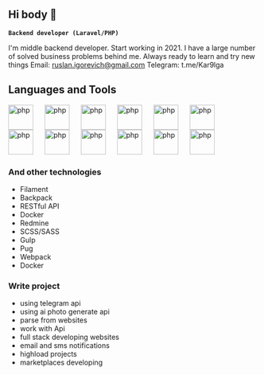 ## Hi body 👋

**`Backend developer (Laravel/PHP)`**

I'm middle backend developer. Start working in 2021. I have a large number of solved business problems behind me. Always ready to learn and try new things
Email: ruslan.igorevich@gmail.com
Telegram: t.me/Kar9lga

## Languages and Tools 

<img align='left' alt="php" width='50px' style='padding-right:20px;' src="https://cdn.jsdelivr.net/gh/devicons/devicon@latest/icons/php/php-original.svg">
<img align='left' alt="php" width='50px' style='padding-right:20px;' src="https://cdn.jsdelivr.net/gh/devicons/devicon@latest/icons/laravel/laravel-original.svg">
<img align='left' alt="php" width='50px' style='padding-right:20px; 'src="https://cdn.jsdelivr.net/gh/devicons/devicon@latest/icons/postgresql/postgresql-original-wordmark.svg">
<img align='left' alt="php" width='50px' style='padding-right:20px;' src="https://cdn.jsdelivr.net/gh/devicons/devicon@latest/icons/mysql/mysql-original-wordmark.svg">
<img align='left' alt="php" width='50px' style='padding-right:20px;' src="https://cdn.jsdelivr.net/gh/devicons/devicon@latest/icons/linux/linux-original.svg" >
<img align='left' alt="php" width='50px' style='padding-right:20px;' src="https://cdn.jsdelivr.net/gh/devicons/devicon@latest/icons/vuejs/vuejs-original.svg">
<img align='left' alt="php" width='50px' style='padding-right:20px;' src="https://cdn.jsdelivr.net/gh/devicons/devicon@latest/icons/javascript/javascript-original.svg">
<img align='left' alt="php" width='50px' style='padding-right:20px;' src="https://cdn.jsdelivr.net/gh/devicons/devicon@latest/icons/nginx/nginx-original.svg">
<img align='left' alt="php" width='50px' style='padding-right:20px;' src="https://cdn.jsdelivr.net/gh/devicons/devicon@latest/icons/rabbitmq/rabbitmq-original.svg">
<img align='left' alt="php" width='50px' style='padding-right:20px;' src="https://cdn.jsdelivr.net/gh/devicons/devicon@latest/icons/redis/redis-original.svg">
<img align='left' alt="php" width='50px' style='padding-right:20px;' src="https://cdn.jsdelivr.net/gh/devicons/devicon@latest/icons/git/git-original-wordmark.svg">
<img align='left' alt="php" width='50px' style='padding-right:20px;' src="https://cdn.jsdelivr.net/gh/devicons/devicon@latest/icons/swagger/swagger-original.svg">

<br> </br>
<br> </br>
<br> </br>
### And other technologies 

- Filament
- Backpack
- RESTful API
- Docker
- Redmine
- SCSS/SASS
- Gulp
- Pug
- Webpack
- Docker

### Write project
- using telegram api
- using ai photo generate api
- parse from websites
- work with Api
- full stack developing websites
- email and sms notifications
- highload projects
- marketplaces developing
